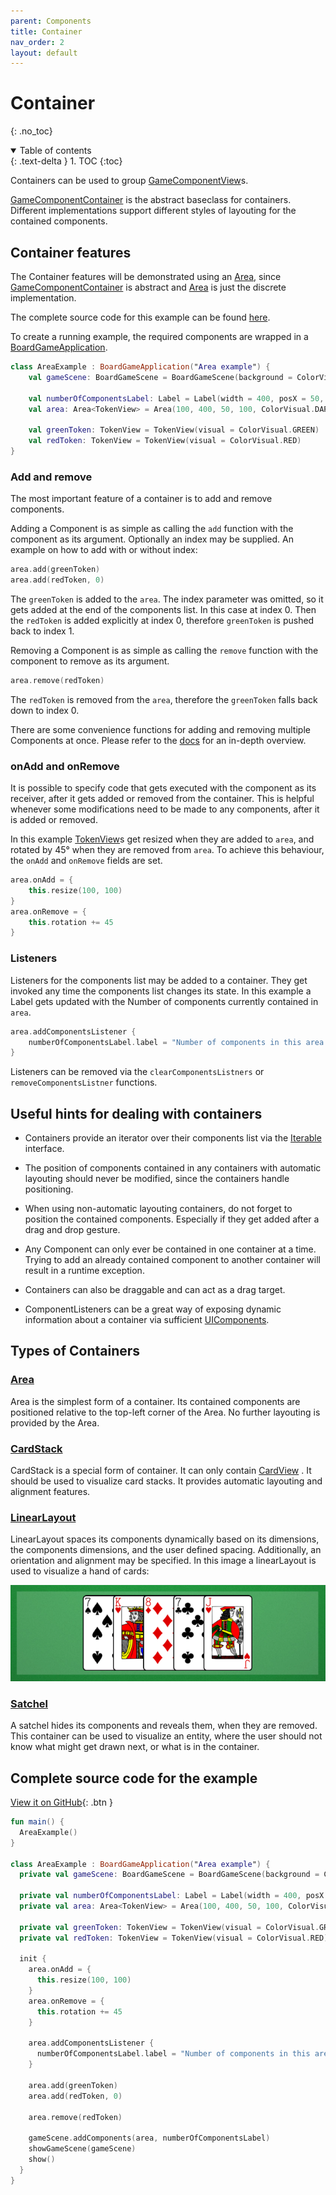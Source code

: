 ```yaml
---
parent: Components 
title: Container
nav_order: 2 
layout: default 
---
```


[AreaDoc]: https://tudo-aqua.github.io/bgw/kotlin-docs/bgw-core/tools.aqua.bgw.components.container/-area/index.html

[ContainerDoc]: https://tudo-aqua.github.io/bgw/kotlin-docs/bgw-core/tools.aqua.bgw.components.container/-game-component-container/index.html

[GameComponentView]: https://tudo-aqua.github.io/bgw/kotlin-docs/bgw-core/tools.aqua.bgw.components.gamecomponentviews/-game-component-view/

[TokenDoc]: https://tudo-aqua.github.io/bgw/kotlin-docs/bgw-core/tools.aqua.bgw.components.gamecomponentviews/-token-view/index.html

# Container

{: .no_toc}
<details open markdown="block">
  <summary>
    Table of contents
  </summary>
  {: .text-delta }
1. TOC
{:toc}
</details>

Containers can be used to group
[GameComponentView][GameComponentView]s.

[GameComponentContainer][ContainerDoc]
is the abstract baseclass for containers. Different implementations support different styles of layouting for the
contained components.

## Container features

The Container features will be demonstrated using an [Area][AreaDoc], since [GameComponentContainer][ContainerDoc]
is abstract and [Area][AreaDoc] is just the discrete implementation.

The complete source code for this example can be
found [here](/bgw/components/container.html#complete-source-code-for-the-example).

To create a running example, the required components are wrapped in a
[BoardGameApplication](/bgw/kotlin-docs/bgw-core/tools.aqua.bgw.core/-board-game-application/).

````kotlin
class AreaExample : BoardGameApplication("Area example") {
	val gameScene: BoardGameScene = BoardGameScene(background = ColorVisual.LIGHT_GRAY)
	
	val numberOfComponentsLabel: Label = Label(width = 400, posX = 50, posY = 50)
	val area: Area<TokenView> = Area(100, 400, 50, 100, ColorVisual.DARK_GRAY)
	
	val greenToken: TokenView = TokenView(visual = ColorVisual.GREEN)
	val redToken: TokenView = TokenView(visual = ColorVisual.RED)
}
````

### Add and remove

The most important feature of a container is to add and remove components.

Adding a Component is as simple as calling the ``add`` function with the component as its argument. Optionally an index
may be supplied. An example on how to add with or without index:

````kotlin
area.add(greenToken)
area.add(redToken, 0)
````

The ``greenToken`` is added to the ``area``. The index parameter was omitted, so it gets added at the end of the
components list. In this case at index 0. Then the
``redToken`` is added explicitly at index 0, therefore ``greenToken`` is pushed back to index 1.

Removing a Component is as simple as calling the ``remove`` function with the component to remove as its argument.

````kotlin
area.remove(redToken)
````

The ``redToken`` is removed from the ``area``, therefore the ``greenToken`` falls back down to index 0.

There are some convenience functions for adding and removing multiple Components at once. Please refer to
the [docs][AreaDoc] for an in-depth overview.

### onAdd and onRemove

It is possible to specify code that gets executed with the component as its receiver, after it gets added or removed
from the container. This is helpful whenever some modifications need to be made to any components, after it is added or
removed.

In this example [TokenView][TokenDoc]s get resized when they are added to ``area``, and rotated by 45° when they are
removed from ``area``. To achieve this behaviour, the ``onAdd`` and ``onRemove`` fields are set.

````kotlin
area.onAdd = {
	this.resize(100, 100)
}
area.onRemove = {
	this.rotation += 45
}
````

### Listeners

Listeners for the components list may be added to a container. They get invoked any time the components list changes its
state. In this example a Label gets updated with the Number of components currently contained in ``area``.

````kotlin
area.addComponentsListener {
	numberOfComponentsLabel.label = "Number of components in this area: ${area.numberOfComponents()}"
}
````

Listeners can be removed via the ``clearComponentsListners`` or ``removeComponentsListner`` functions.

## Useful hints for dealing with containers

- Containers provide an iterator over their components list via
  the [Iterable](https://kotlinlang.org/api/latest/jvm/stdlib/kotlin.collections/-iterable/) interface.
- The position of components contained in any containers with automatic layouting should never be modified, since the
  containers handle positioning.

- When using non-automatic layouting containers, do not forget to position the contained components. Especially if they
  get added after a drag and drop gesture.

- Any Component can only ever be contained in one container at a time. Trying to add an already contained component to
  another container will result in a runtime exception.

- Containers can also be draggable and can act as a drag target.

- ComponentListeners can be a great way of exposing dynamic information about a container via
  sufficient [UIComponents](https://tudo-aqua.github.io/bgw/components/ui-elements/ui-elements.html).

## Types of Containers

### [Area](https://tudo-aqua.github.io/bgw/kotlin-docs/bgw-core/tools.aqua.bgw.components.container/-area/index.html)

Area is the simplest form of a container. Its contained components are positioned relative to the top-left corner of the
Area. No further layouting is provided by the Area.

### [CardStack](https://tudo-aqua.github.io/bgw/kotlin-docs/bgw-core/tools.aqua.bgw.components.container/-card-stack/index.html)

CardStack is a special form of container. It can only contain
[CardView](https://tudo-aqua.github.io/bgw/kotlin-docs/bgw-core/tools.aqua.bgw.components.gamecomponentviews/-card-view/index.html)
. It should be used to visualize card stacks. It provides automatic layouting and alignment features.

### [LinearLayout](https://tudo-aqua.github.io/bgw/kotlin-docs/bgw-core/tools.aqua.bgw.components.container/-linear-layout/index.html)

LinearLayout spaces its components dynamically based on its dimensions, the components dimensions, and the user defined
spacing. Additionally, an orientation and alignment may be specified. In this image a linearLayout is used to 
visualize a hand of cards:

![image](LinearLayout.png)

### [Satchel](https://tudo-aqua.github.io/bgw/kotlin-docs/bgw-core/tools.aqua.bgw.components.container/-satchel/index.html)

A satchel hides its components and reveals them, when they are removed. This container can be used to visualize an
entity, where the user should not know what might get drawn next, or what is in the container.

## Complete source code for the example

[View it on GitHub](https://github.com/tudo-aqua/bgw/blob/main/bgw-docs-examples/src/main/kotlin/examples/components/container/AreaExample.kt){:
.btn }

````kotlin
fun main() {
  AreaExample()
}

class AreaExample : BoardGameApplication("Area example") {
  private val gameScene: BoardGameScene = BoardGameScene(background = ColorVisual.LIGHT_GRAY)

  private val numberOfComponentsLabel: Label = Label(width = 400, posX = 50, posY = 50)
  private val area: Area<TokenView> = Area(100, 400, 50, 100, ColorVisual.DARK_GRAY)

  private val greenToken: TokenView = TokenView(visual = ColorVisual.GREEN)
  private val redToken: TokenView = TokenView(visual = ColorVisual.RED)

  init {
    area.onAdd = {
      this.resize(100, 100)
    }
    area.onRemove = {
      this.rotation += 45
    }

    area.addComponentsListener {
      numberOfComponentsLabel.label = "Number of components in this area: ${area.numberOfComponents()}"
    }

    area.add(greenToken)
    area.add(redToken, 0)

    area.remove(redToken)

    gameScene.addComponents(area, numberOfComponentsLabel)
    showGameScene(gameScene)
    show()
  }
}
````